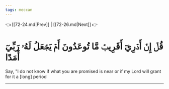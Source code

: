 ```yaml
---
tags: meccan
---
```


👈 [[72-24.md|Prev]] | [[72-26.md|Next]] 👉

# قُلۡ إِنۡ أَدۡرِيٓ أَقَرِيبٞ مَّا تُوعَدُونَ أَمۡ يَجۡعَلُ لَهُۥ رَبِّيٓ أَمَدًا

Say, "I do not know if what you are promised is near or if my Lord will grant for it a [long] period

---

